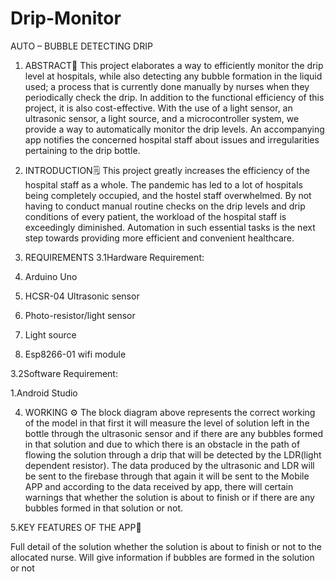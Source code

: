 # Drip-Monitor
AUTO – BUBBLE  DETECTING DRIP
1. ABSTRACT📄
This project elaborates a way to efficiently monitor the drip level at hospitals, while also detecting any bubble formation in the liquid used; a process that is currently done manually by nurses when they periodically check the drip. In addition to the functional efficiency of this project, it is also cost-effective. With the use of a light sensor, an ultrasonic sensor, a light source, and a microcontroller system, we provide a way to automatically monitor the drip levels. An accompanying app notifies the concerned hospital staff about issues and irregularities pertaining to the drip bottle.

2. INTRODUCTION🗒️
This project greatly increases the efficiency of the hospital staff as a whole. The pandemic has led to a lot of hospitals being completely occupied, and the hostel staff overwhelmed. By not having to conduct manual routine checks on the drip levels and drip conditions of every patient, the workload of the hospital staff is exceedingly diminished. Automation in such essential tasks is the next step towards providing more efficient and convenient healthcare.


3. REQUIREMENTS
3.1Hardware Requirement:

1. Arduino Uno
2. HCSR-04 Ultrasonic sensor
3. Photo-resistor/light sensor
4. Light source
5. Esp8266-01 wifi module



3.2Software Requirement:

1.Android Studio



4. WORKING ⚙
The block diagram above represents the correct working of the model in that first it will measure the level of solution left in the bottle through the ultrasonic sensor and if there are any bubbles formed in that solution and due to which there is an obstacle in the path of flowing the solution through a drip that will be detected by the LDR(light dependent resistor). The data produced by the ultrasonic and LDR  will be sent to the firebase through that again it will be sent to the Mobile  APP and according to the data received by app, there will certain warnings that whether the solution is about to finish or if there are any bubbles formed in that solution or not. 




5.KEY FEATURES OF THE APP🔑

Full detail of the solution whether the solution is about to finish or not to the allocated nurse.
Will give information if bubbles are formed in the solution or not 

